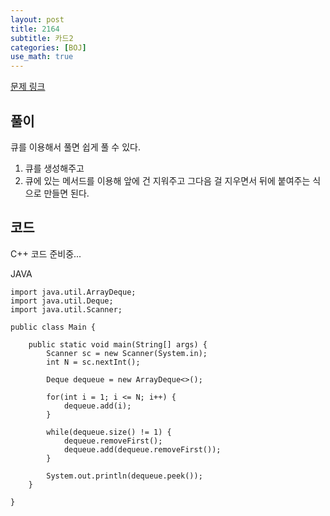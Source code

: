 ```yaml
---
layout: post
title: 2164
subtitle: 카드2
categories: [BOJ]
use_math: true
---
```


[문제 링크](https://www.acmicpc.net/problem/11660)

<h2 class="section-heading">풀이</h2>
큐를 이용해서 풀면 쉽게 풀 수 있다.

1. 큐를 생성해주고
2. 큐에 있는 메서드를 이용해 앞에 건 지워주고 그다음 걸 지우면서 뒤에 붙여주는 식으로 만들면 된다.
<h2 class="section-heading">코드</h2>
C++  
코드 준비중...

JAVA
<pre><code class="java">import java.util.ArrayDeque;
import java.util.Deque;
import java.util.Scanner;

public class Main {

	public static void main(String[] args) {
		Scanner sc = new Scanner(System.in);
		int N = sc.nextInt();
		
		Deque<Integer> dequeue = new ArrayDeque<>();
		
		for(int i = 1; i <= N; i++) {
			dequeue.add(i);
		}
		
		while(dequeue.size() != 1) {
			dequeue.removeFirst();
			dequeue.add(dequeue.removeFirst());
		}

		System.out.println(dequeue.peek());
	}

}</code></pre>